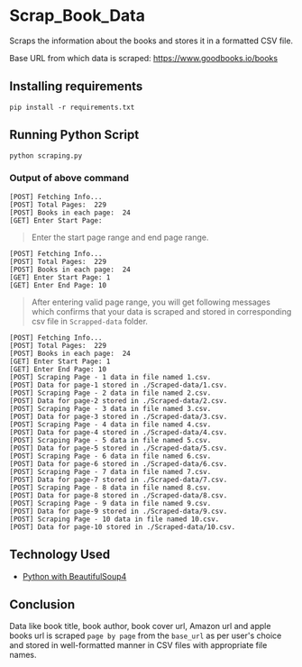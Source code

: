 # Scrap_Book_Data
Scraps the information about the books and stores it in a formatted CSV file.

Base URL from which data is scraped: https://www.goodbooks.io/books
<br>

## Installing requirements
```
pip install -r requirements.txt
```
## Running Python Script
```
python scraping.py
```
### Output of above command
```
[POST] Fetching Info...
[POST] Total Pages:  229
[POST] Books in each page:  24
[GET] Enter Start Page:
```
> Enter the start page range and end page range.

```
[POST] Fetching Info...
[POST] Total Pages:  229
[POST] Books in each page:  24
[GET] Enter Start Page: 1
[GET] Enter End Page: 10
```

> After entering valid page range, you will get following messages which confirms that your data is scraped and stored in corresponding csv file in ```Scrapped-data``` folder.

```
[POST] Fetching Info...
[POST] Total Pages:  229
[POST] Books in each page:  24
[GET] Enter Start Page: 1
[GET] Enter End Page: 10
[POST] Scraping Page - 1 data in file named 1.csv.
[POST] Data for page-1 stored in ./Scraped-data/1.csv.
[POST] Scraping Page - 2 data in file named 2.csv.
[POST] Data for page-2 stored in ./Scraped-data/2.csv.
[POST] Scraping Page - 3 data in file named 3.csv.
[POST] Data for page-3 stored in ./Scraped-data/3.csv.
[POST] Scraping Page - 4 data in file named 4.csv.
[POST] Data for page-4 stored in ./Scraped-data/4.csv.
[POST] Scraping Page - 5 data in file named 5.csv.
[POST] Data for page-5 stored in ./Scraped-data/5.csv.
[POST] Scraping Page - 6 data in file named 6.csv.
[POST] Data for page-6 stored in ./Scraped-data/6.csv.
[POST] Scraping Page - 7 data in file named 7.csv.
[POST] Data for page-7 stored in ./Scraped-data/7.csv.
[POST] Scraping Page - 8 data in file named 8.csv.
[POST] Data for page-8 stored in ./Scraped-data/8.csv.
[POST] Scraping Page - 9 data in file named 9.csv.
[POST] Data for page-9 stored in ./Scraped-data/9.csv.
[POST] Scraping Page - 10 data in file named 10.csv.
[POST] Data for page-10 stored in ./Scraped-data/10.csv.
```
## Technology Used
* [Python with BeautifulSoup4](https://www.crummy.com/software/BeautifulSoup/bs4/doc/)

## Conclusion
Data like book title, book author, book cover url, Amazon url and apple books url is scraped ```page by page``` from the ```base_url``` as per user's choice and stored in well-formatted manner in CSV files with appropriate file names. 
